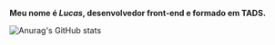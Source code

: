 **Meu nome é *Lucas*, desenvolvedor front-end e formado em TADS.**

![Anurag's GitHub stats](https://github-readme-stats.vercel.app/api?username=lucaswyassumoto&theme=swift&show_icons=true)
